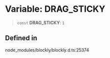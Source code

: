 # Variable: DRAG_STICKY

> `const` **DRAG_STICKY**: `1`

## Defined in

node_modules/blockly/blockly.d.ts:25374
